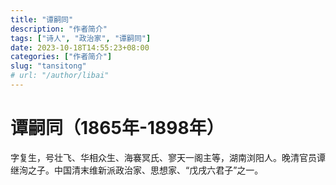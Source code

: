 ```yaml
---
title: "谭嗣同"
description: "作者简介"
tags: ["诗人", "政治家", "谭嗣同"]
date: 2023-10-18T14:55:23+08:00
categories: ["作者简介"]
slug: "tansitong"
# url: "/author/libai"
---
```


# 谭嗣同（1865年-1898年）
字复生，号壮飞、华相众生、海褰冥氏、寥天一阁主等，湖南浏阳人。晚清官员谭继洵之子。中国清末维新派政治家、思想家、“戊戌六君子”之一。